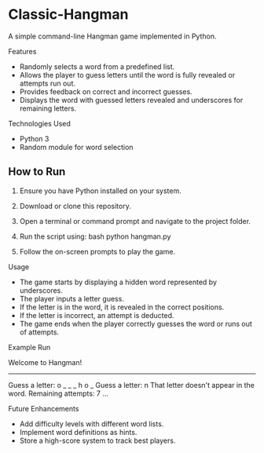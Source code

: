 # Classic-Hangman
A simple command-line Hangman game implemented in Python.

Features
- Randomly selects a word from a predefined list.
- Allows the player to guess letters until the word is fully revealed or attempts run out.
- Provides feedback on correct and incorrect guesses.
- Displays the word with guessed letters revealed and underscores for remaining letters.

Technologies Used
- Python 3
- Random module for word selection

## How to Run
1. Ensure you have Python installed on your system.
2. Download or clone this repository.
3. Open a terminal or command prompt and navigate to the project folder.
4. Run the script using:
   bash
   python hangman.py
   
5. Follow the on-screen prompts to play the game.

Usage
- The game starts by displaying a hidden word represented by underscores.
- The player inputs a letter guess.
- If the letter is in the word, it is revealed in the correct positions.
- If the letter is incorrect, an attempt is deducted.
- The game ends when the player correctly guesses the word or runs out of attempts.

Example Run

Welcome to Hangman!
_ _ _ _ _ _
Guess a letter: o
_ _ _ h o _
Guess a letter: n
That letter doesn't appear in the word.
Remaining attempts: 7
...


Future Enhancements
- Add difficulty levels with different word lists.
- Implement word definitions as hints.
- Store a high-score system to track best players.
